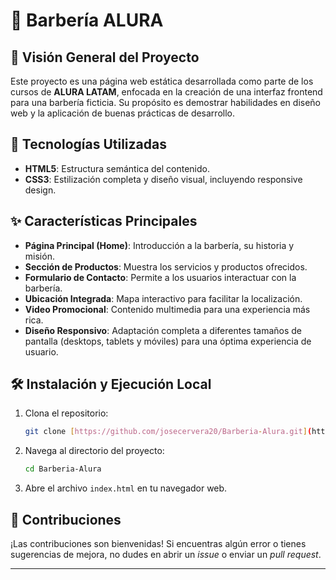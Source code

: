 # 💈 Barbería ALURA

## 🌟 Visión General del Proyecto

Este proyecto es una página web estática desarrollada como parte de los cursos de **ALURA LATAM**, enfocada en la creación de una interfaz frontend para una barbería ficticia. Su propósito es demostrar habilidades en diseño web y la aplicación de buenas prácticas de desarrollo.

## 🚀 Tecnologías Utilizadas

- **HTML5**: Estructura semántica del contenido.
- **CSS3**: Estilización completa y diseño visual, incluyendo responsive design.

## ✨ Características Principales

- **Página Principal (Home)**: Introducción a la barbería, su historia y misión.
- **Sección de Productos**: Muestra los servicios y productos ofrecidos.
- **Formulario de Contacto**: Permite a los usuarios interactuar con la barbería.
- **Ubicación Integrada**: Mapa interactivo para facilitar la localización.
- **Video Promocional**: Contenido multimedia para una experiencia más rica.
- **Diseño Responsivo**: Adaptación completa a diferentes tamaños de pantalla (desktops, tablets y móviles) para una óptima experiencia de usuario.

## 🛠️ Instalación y Ejecución Local

1.  Clona el repositorio:
    ```bash
    git clone [https://github.com/josecervera20/Barberia-Alura.git](https://github.com/josecervera20/Barberia-Alura.git)
    ```
2.  Navega al directorio del proyecto:
    ```bash
    cd Barberia-Alura
    ```
3.  Abre el archivo `index.html` en tu navegador web.

## 🤝 Contribuciones

¡Las contribuciones son bienvenidas! Si encuentras algún error o tienes sugerencias de mejora, no dudes en abrir un _issue_ o enviar un _pull request_.

---
